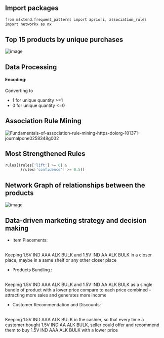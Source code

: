 
## Import packages

```bash
from mlxtend.frequent_patterns import apriori, association_rules
import networkx as nx
```

## Top 15 products by unique purchases

![image](https://user-images.githubusercontent.com/113231185/197387574-fc3a8ee7-e10e-4e9c-980f-d52d10507842.png)


##  Data Processing

  
  <h4>Encoding:</h4> Converting to
  

- 1 for unique quantity >=1
- 0 for unique quantity <=0

## Association Rule Mining


![Fundamentals-of-association-rule-mining-https-doiorg-101371-journalpone0258348g002](https://user-images.githubusercontent.com/113231185/197386047-8b43b1fe-d08b-421f-8de6-30f10be01ac7.png)


## Most Strengthened Rules


```python
rules[(rules['lift'] >= 6) &
       (rules['confidence'] >= 0.5)]
```

## Network Graph of relationships between the products
![image](https://user-images.githubusercontent.com/113231185/197387634-23d411e1-90c5-4a04-8fba-cfae82931f59.png)

## Data-driven marketing strategy and decision making

- Item Placements:
<br>
Keeping 1.5V IND AAA ALK BULK and 1.5V IND AA ALK BULK in a closer place, maybe in a same shelf or any other closer place

- Products Bundling :
<br>
Keeping 1.5V IND AAA ALK BULK and 1.5V IND AA ALK BULK as a single bundle of product with a lower price compare to each price combined -attracting more sales and generates more income

- Customer Recommendation and Discounts:
<br>
Keeping 1.5V IND AAA ALK BULK in the cashier, so that every time a customer bought 1.5V IND AA ALK BULK, seller could offer and recommend them to buy 1.5V IND AAA ALK BULK with a lower price
